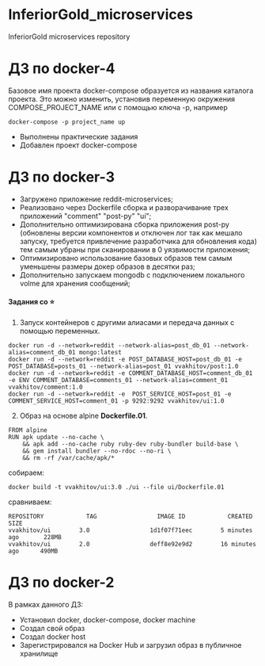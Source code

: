 # InferiorGold_microservices
InferiorGold microservices repository

# ДЗ по docker-4
Базовое имя проекта docker-compose образуется из названия каталога проекта. Это можно изменить, установив переменную окружения COMPOSE_PROJECT_NAME или с помощью ключа -p, например
```
docker-compose -p project_name up
```
 - Выполнены практические задания
 - Добавлен проект docker-compose

# ДЗ по docker-3
 - Загружено приложение reddit-microservices;
 - Реализовано через Dockerfile сборка и разворачивание трех приложений "comment" "post-py" "ui";
 - Дополнительно оптимизирована сборка приложения post-py (обновлены версии компонентов и отключен лог так как мешало запуску, требуется привлечение разработчика для обновления кода) тем самым убраны при сканировании в 0 уязвимости приложения;
 - Оптимизировано использование базовых образов тем самым уменьшены размеры докер образов в десятки раз;
 - Дополнительно запускаем mongodb с подключением локального volme для хранения сообщений;

 #### Задания со ⭐
1. Запуск контейнеров с другими алиасами и передача данных с помощью переменных.
```
docker run -d --network=reddit --network-alias=post_db_01 --network-alias=comment_db_01 mongo:latest
docker run -d --network=reddit -e POST_DATABASE_HOST=post_db_01 -e POST_DATABASE=posts_01 --network-alias=post_01 vvakhitov/post:1.0
docker run -d --network=reddit -e COMMENT_DATABASE_HOST=comment_db_01 -e ENV COMMENT_DATABASE=comments_01 --network-alias=comment_01 vvakhitov/comment:1.0
docker run -d --network=reddit -e  POST_SERVICE_HOST=post_01 -e COMMENT_SERVICE_HOST=comment_01 -p 9292:9292 vvakhitov/ui:1.0
```
2. Образ на основе alpine **Dockerfile.01**.
```
FROM alpine
RUN apk update --no-cache \
    && apk add --no-cache ruby ruby-dev ruby-bundler build-base \
    && gem install bundler --no-rdoc --no-ri \
    && rm -rf /var/cache/apk/*
```
собираем:
```
docker build -t vvakhitov/ui:3.0 ./ui --file ui/Dockerfile.01
```
сравниваем:
```
REPOSITORY            TAG                 IMAGE ID            CREATED             SIZE
vvakhitov/ui        3.0                 1d1f07f71eec        5 minutes ago       228MB
vvakhitov/ui        2.0                 deff8e92e9d2        16 minutes ago      490MB
```



# ДЗ по docker-2
В рамках данного ДЗ:
- Установил docker, docker-compose, docker machine
- Создал свой образ
- Создал docker host
- Зарегистрировался на Docker Hub и загрузил образ в публичное хранилище
